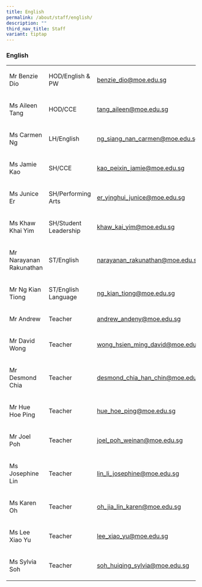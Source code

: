 ```yaml
---
title: English
permalink: /about/staff/english/
description: ""
third_nav_title: Staff
variant: tiptap
---
```

<h3>English</h3><table><tbody><tr><td rowspan="1" colspan="1"><p>Mr Benzie Dio</p></td><td rowspan="1" colspan="1"><p>HOD/English &amp; PW</p></td><td rowspan="1" colspan="1"><p><a href="mailto:benzie_dio@moe.edu.sg" rel="noopener noreferrer nofollow" target="_blank">benzie_dio@moe.edu.sg</a></p></td></tr><tr><td rowspan="1" colspan="1"><p>Ms Aileen Tang</p></td><td rowspan="1" colspan="1"><p>HOD/CCE</p></td><td rowspan="1" colspan="1"><p><a href="mailto:tang_aileen@moe.edu.sg" rel="noopener noreferrer nofollow" target="_blank">tang_aileen@moe.edu.sg</a></p></td></tr><tr><td rowspan="1" colspan="1"><p>Ms Carmen Ng</p></td><td rowspan="1" colspan="1"><p>LH/English</p></td><td rowspan="1" colspan="1"><p><a href="mailto:ng_siang_nan_carmen@moe.edu.sg" rel="noopener noreferrer nofollow" target="_blank">ng_siang_nan_carmen@moe.edu.sg</a></p></td></tr><tr><td rowspan="1" colspan="1"><p>Ms Jamie Kao</p></td><td rowspan="1" colspan="1"><p>SH/CCE</p></td><td rowspan="1" colspan="1"><p><a href="mailto:kao_peixin_jamie@moe.edu.sg" rel="noopener noreferrer nofollow" target="_blank">kao_peixin_jamie@moe.edu.sg</a></p></td></tr><tr><td rowspan="1" colspan="1"><p>Ms Junice Er</p></td><td rowspan="1" colspan="1"><p>SH/Performing Arts</p></td><td rowspan="1" colspan="1"><p><a href="mailto:er_yinghui_junice@moe.edu.sg" rel="noopener noreferrer nofollow" target="_blank">er_yinghui_junice@moe.edu.sg</a></p></td></tr><tr><td rowspan="1" colspan="1"><p>Ms Khaw Khai Yim</p></td><td rowspan="1" colspan="1"><p>SH/Student Leadership</p></td><td rowspan="1" colspan="1"><p><a href="mailto:khaw_kai_yim@moe.edu.sg" rel="noopener noreferrer nofollow" target="_blank">khaw_kai_yim@moe.edu.sg</a></p></td></tr><tr><td rowspan="1" colspan="1"><p>Mr Narayanan Rakunathan</p></td><td rowspan="1" colspan="1"><p>ST/English</p></td><td rowspan="1" colspan="1"><p><a href="mailto:narayanan_rakunathan@moe.edu.sg" rel="noopener noreferrer nofollow" target="_blank">narayanan_rakunathan@moe.edu.sg</a></p></td></tr><tr><td rowspan="1" colspan="1"><p>Mr Ng Kian Tiong</p></td><td rowspan="1" colspan="1"><p>ST/English Language</p></td><td rowspan="1" colspan="1"><p><a href="mailto:ng_kian_tiong@moe.edu.sg" rel="noopener noreferrer nofollow" target="_blank">ng_kian_tiong@moe.edu.sg</a></p></td></tr><tr><td rowspan="1" colspan="1"><p>Mr Andrew</p></td><td rowspan="1" colspan="1"><p>Teacher</p></td><td rowspan="1" colspan="1"><p><a href="mailto:andrew_andeny@moe.edu.sg" rel="noopener noreferrer nofollow" target="_blank">andrew_andeny@moe.edu.sg</a></p></td></tr><tr><td rowspan="1" colspan="1"><p>Mr David Wong</p></td><td rowspan="1" colspan="1"><p>Teacher</p></td><td rowspan="1" colspan="1"><p><a href="mailto:wong_hsien_ming_david@moe.edu.sg" rel="noopener noreferrer nofollow" target="_blank">wong_hsien_ming_david@moe.edu.sg</a></p></td></tr><tr><td rowspan="1" colspan="1"><p>Mr Desmond Chia</p></td><td rowspan="1" colspan="1"><p>Teacher</p></td><td rowspan="1" colspan="1"><p><a href="mailto:desmond_chia_han_chin@moe.edu.sg" rel="noopener noreferrer nofollow" target="_blank">desmond_chia_han_chin@moe.edu.sg</a></p></td></tr><tr><td rowspan="1" colspan="1"><p>Mr Hue Hoe Ping</p></td><td rowspan="1" colspan="1"><p>Teacher</p></td><td rowspan="1" colspan="1"><p><a href="mailto:hue_hoe_ping@moe.edu.sg" rel="noopener noreferrer nofollow" target="_blank">hue_hoe_ping@moe.edu.sg</a></p></td></tr><tr><td rowspan="1" colspan="1"><p>Mr Joel Poh</p></td><td rowspan="1" colspan="1"><p>Teacher</p></td><td rowspan="1" colspan="1"><p><a href="mailto:joel_poh_weinan@moe.edu.sg" rel="noopener noreferrer nofollow" target="_blank">joel_poh_weinan@moe.edu.sg</a></p></td></tr><tr><td rowspan="1" colspan="1"><p>Ms Josephine Lin</p></td><td rowspan="1" colspan="1"><p>Teacher</p></td><td rowspan="1" colspan="1"><p><a href="mailto:lin_li_josephine@moe.edu.sg" rel="noopener noreferrer nofollow" target="_blank">lin_li_josephine@moe.edu.sg</a></p></td></tr><tr><td rowspan="1" colspan="1"><p>Ms Karen Oh</p></td><td rowspan="1" colspan="1"><p>Teacher</p></td><td rowspan="1" colspan="1"><p><a href="mailto:oh_jia_lin_karen@moe.edu.sg" rel="noopener noreferrer nofollow" target="_blank">oh_jia_lin_karen@moe.edu.sg</a></p></td></tr><tr><td rowspan="1" colspan="1"><p>Ms Lee Xiao Yu</p></td><td rowspan="1" colspan="1"><p>Teacher</p></td><td rowspan="1" colspan="1"><p><a href="mailto:lee_xiao_yu@moe.edu.sg" rel="noopener noreferrer nofollow" target="_blank">lee_xiao_yu@moe.edu.sg</a></p></td></tr><tr><td rowspan="1" colspan="1"><p>Ms Sylvia Soh</p></td><td rowspan="1" colspan="1"><p>Teacher</p></td><td rowspan="1" colspan="1"><p><a href="mailto:soh_huiqing_sylvia@moe.edu.sg" rel="noopener noreferrer nofollow" target="_blank">soh_huiqing_sylvia@moe.edu.sg</a></p></td></tr></tbody></table><p></p>